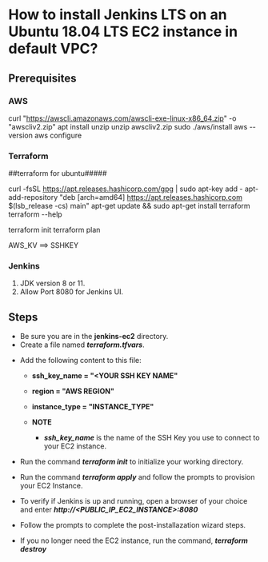 # How to install Jenkins LTS on an Ubuntu 18.04 LTS EC2 instance in default VPC?

## Prerequisites

### AWS

curl "https://awscli.amazonaws.com/awscli-exe-linux-x86_64.zip" -o "awscliv2.zip"
apt install unzip
unzip awscliv2.zip
sudo ./aws/install
aws --version
aws configure

### Terraform
 ##terraform for ubuntu#####

 curl -fsSL https://apt.releases.hashicorp.com/gpg | sudo apt-key add -
 apt-add-repository "deb [arch=amd64] https://apt.releases.hashicorp.com $(lsb_release -cs) main"
 apt-get update && sudo apt-get install terraform
 terraform --help
 
 terraform init
 terraform plan

 AWS_KV ==> SSHKEY

 
### Jenkins
1. JDK version 8 or 11.
2. Allow Port 8080 for Jenkins UI.

## Steps
* Be sure you are in the **jenkins-ec2** directory.
* Create a file named ***terraform.tfvars***.
- Add the following content to this file:
    - **ssh_key_name = "<YOUR SSH KEY NAME"**
    - **region = "AWS REGION"**
    - **instance_type = "INSTANCE_TYPE"**

    - **NOTE**
        - ***ssh_key_name*** is the name of the SSH Key you use to connect to your EC2 instance.

* Run the command ***terraform init*** to initialize your working directory.

* Run the command ***terraform apply*** and follow the prompts to provision your EC2 Instance.

* To verify if Jenkins is up and running, open a browser of your choice and enter 
***http://<PUBLIC_IP_EC2_INSTANCE>:8080***

* Follow the prompts to complete the post-installazation wizard steps.

* If you no longer need the EC2 instance, run the command, ***terraform destroy***
